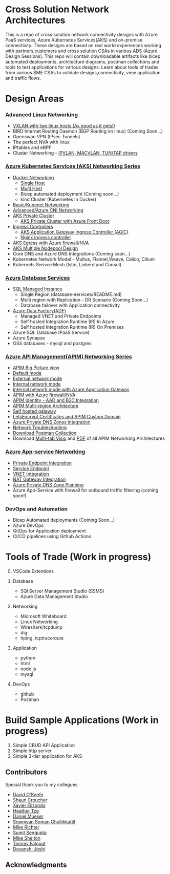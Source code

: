 # Cross Solution Network Architectures

This is a repo of cross solution network connectivity designs with Azure PaaS services, Azure Kubernetes Services(AKS) and on-premise connectivity. These designs are based on real world experiences working with partners,customers and cross solution CSAs in various ADS (Azure Design Sessions). This repo will contain downloadable artifacts like bicep automated deployments, architecture diagrams, postman collections and tools to test applications for various designs. Learn about tools of trades from various SME CSAs to validate designs,connectivity, view application and traffic flows.

# Design Areas

### Advanced Linux Networking

- [VXLAN with two linux hosts (As good as it gets!)](advanced-linux-networking/linux-vxlan.md)
- BIRD Internet Routing Daemon (BGP Routing on linux) (Coming Soon...)
- Openswan VPN (IPsec Tunnels)
- The perfect NVA with linux
- IPtables and eBPF
- Cluster Networking - [IPVLAN, MACVLAN, TUN/TAP drivers](https://kubernetes.io/docs/concepts/cluster-administration/networking/)

### [Azure Kubernetes Services (AKS) Networking Series](aks/README-advanced.md)

- [Docker Networking](aks/README-docker-multihost.md)
  - [Single Host](aks/README-docker-singlehost.md)
  - [Multi Host](aks/README-docker-multihost.md)
  - Bicep automated deployment (Coming soon...)
  - kind Cluster (Kubernetes In Docker)
- [Basic/Kubenet Networking](aks/README-kubenet.md)
- [Advanced/Azure CNI Networking](aks/README-advanced.md)
- [AKS Private Cluster](aks/README-private-cluster.md)
  - [AKS Private Cluster with Azure Front Door](aks/README-private-cluster-with-AFD.md)
- [Ingress Controllers](aks/README-ingress-appgw.md)
  - [AKS Application Gateway Ingress Controller (AGIC)](aks/README-ingress-appgw.md)
  - [Nginx Ingress controller](aks/README-ingress-nginx.md)
- [AKS Egress with Azure firewall/NVA](aks/README-aks-egress.md)
- [AKS Multiple Nodepool Design](aks/README-multinode.md)
- Core DNS and Azure DNS Integrations (Coming soon...)
- Kubernetes Network Model - Multus, Flannel,Weave, Calico, Cilium
- Kubernets Serivce Mesh (Istio, Linkerd and Consul)

### [Azure Database Services](database-services/README.md)

- [SQL Managed Instance](database-services/README.md)
  - Single Region (database-services/README.md)
  - Multi region with Replication - DR Scenario (Coming Soon...)
  - Database failover with Application connectivity
- [Azure Data Factory(ADF)](database-services/README-ADF.md)
  - Managed VNET and Private Endpoints
  - Self hosted Integration Runtime (IR) In Azure
  - Self hosted Integration Runtime (IR) On Premises
- Azure SQL Database (PaaS Service)
- Azure Synapse
- OSS databases - mysql and postgres

### [Azure API Management(APIM) Networking Series](apim/README.md)

- [APIM Big Picture view](apim/README-common.md)
- [Default mode](apim/README-default.md)
- [External network mode](apim/README-external.md)
- [Internal network mode](apim/README-internal.md)
- [Internal network mode with Azure Application Gateway](apim/README-appgw.md)
- [APIM with Azure firewall/NVA](apim/README-firewall.md)
- [APIM Identity - AAD and B2C Integration](apim/README-identity.md)
- [APIM Multi-region Architecture](apim/README-mulitregion.md)
- [Self hosted gateway](apim/README-internal.md#api-self-hosted-gateway)
- [LetsEncrypt Certificates and APIM Custom Domain](apim/README-custom-domain.md)
- [Azure Private DNS Zones integration](apim/README-custom-domain.md)
- [Network Troubleshooting](apim/README-troubleshooting.md)
- [Download Postman Collection](apim/README-postman.md)
- Download [Multi-tab Visio](apim/APIM-all-reference-architectures-visio.vsdx) and [PDF](apim/APIM-all-reference-architectures-PDF.pdf) of all APIM Networking Architectures

### [Azure App-service Networking ](app-service/README.md)

- [Private Endpoint Integration](app-service/README.md)
- [Service Endpoint](app-service/README.md)
- [VNET Integration](app-service/README.md)
- [NAT Gateway Integration](app-service/README.md)
- [Azure Private DNS Zone Planning](app-service/README.md)
- Azure App-Service with firewall for outbound traffic filtering (coming soon!)

### DevOps and Automation

- Bicep Automated deployments (Coming Soon...)
- Azure DevOps
- GitOps for Application deployment
- CI/CD pipelines using Github Actions

# Tools of Trade (Work in progress)

0. VSCode Extentions

1. Database

   - SQl Server Management Studio (SSMS)
   - Azure Data Management Studio

2. Networking

   - Microsoft Whiteboard
   - Linux Networking
   - Wireshark/tcpdump
   - dig
   - hping, tcptraceroute

3. Application
   - python
   - html
   - node.js
   - mysql
4. DevOps
   - github
   - Postman

# Build Sample Applications (Work in progress)

1. Simple CRUD API Application
2. Simple http server
3. Simple 3-tier application for AKS

## Contributors

Special thank you to my collegues

- [David O'Keefe](https://www.linkedin.com/in/david-o-keefe/)
- [Shaun Croucher](https://github.com/shcrouch)
- [Xavier Elizondo](https://github.com/xelizondo)
- [Heather Tze](https://github.com/hsze)
- [Daniel Mueser](https://github.com/dmauser)
- [Sowmyan Soman Chullikkattil](https://github.com/sowsan)
- [Mike Richter](https://github.com/michaelsrichter)
- [Sumit Sengupta](https://github.com/sumitsengupta)
- [Mike Shelton](https://www.linkedin.com/in/mshelt)
- [Tommy Falgout](https://github.com/lastcoolnameleft)
- [Devanshi Joshi](https://github.com/devanshidiaries)

## Acknowledgments

